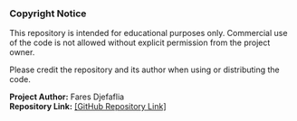 ### **Copyright Notice**

This repository is intended for educational purposes only. Commercial use of the code is not allowed without explicit permission from the project owner.

Please credit the repository and its author when using or distributing the code.

**Project Author:** Fares Djefaflia  
**Repository Link:** [[GitHub Repository Link]](https://github.com/faresdjefaflia/NoteKeeper)
